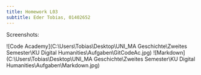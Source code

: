 ```yaml
---
title: Homework L03
subtitle: Eder Tobias, 01402652
---
```


Screenshots:

![Code Academy](C:\Users\Tobias\Desktop\UNI\_MA Geschichte\Zweites Semester\KU Digital Humanities\Aufgaben\GitCodeAc.jpg)
![Markdown](C:\Users\Tobias\Desktop\UNI\_MA Geschichte\Zweites Semester\KU Digital Humanities\Aufgaben\Markdown.jpg)
